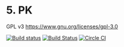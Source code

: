 # 5. PK

GPL v3 https://www.gnu.org/licenses/gpl-3.0

[![Build status](https://ci.appveyor.com/api/projects/status/rqewrcw6q1o1w1kb?svg=true)](https://ci.appveyor.com/project/davidkna/5-pk)
[![Build Status](https://travis-ci.org/davidkna/5.-PK.svg)](https://travis-ci.org/davidkna/5.-PK)
[![Circle CI](https://circleci.com/gh/davidkna/5.-PK.svg?style=svg)](https://circleci.com/gh/davidkna/5.-PK)
